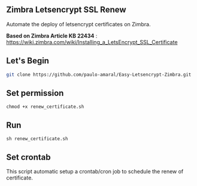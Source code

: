 ## Zimbra Letsencrypt SSL Renew
Automate the deploy of letsencrypt certificates on Zimbra.

**Based on Zimbra Article  KB 22434** : https://wiki.zimbra.com/wiki/Installing_a_LetsEncrypt_SSL_Certificate

## Let's Begin
```sh
git clone https://github.com/paulo-amaral/Easy-Letsencrypt-Zimbra.git
```
## Set permission
```
chmod +x renew_certificate.sh 
```

## Run
```
sh renew_certificate.sh
```

## Set crontab
This script automatic setup a crontab/cron job to schedule the renew of certificate.


